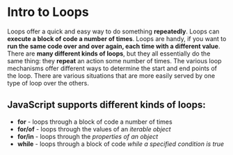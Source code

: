 # Intro to Loops

Loops offer a quick and easy way to do something **repeatedly**. Loops can **execute a block of code a number of times**. Loops are handy, if you want to **run the same code over and over again, each time with a different value**. There are **many different kinds of loops**, but they all essentially do the same thing: they **repeat** an action some number of times. The various loop mechanisms offer different ways to determine the start and end points of the loop. There are various situations that are more easily served by one type of loop over the others.

## JavaScript supports **different kinds of loops**:

- **for** - loops through a block of code a number of times
- **for/of** - loops through the values of an _iterable object_
- **for/in** - loops through the _properties of an object_
- **while** - loops through a block of code _while a specified condition is true_
